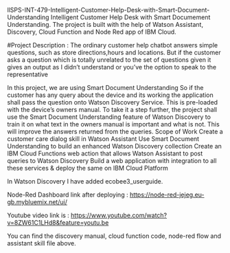 llSPS-INT-479-Intelligent-Customer-Help-Desk-with-Smart-Document-Understanding
Intelligent Customer Help Desk with Smart Documement Understanding. The project is built with the help of Watson Assistant, Discovery, Cloud Function and Node Red app of IBM Cloud.

#Project Description : The ordinary customer help chatbot answers simple questions, such as store directions,hours and locations. But if the customer asks a question which is totally unrelated to the set of questions given it gives an output as I didn’t understand or you’ve the option to speak to the representative

In this project, we are using Smart Document Understanding So if the customer has any query about the device and its working the application shall pass the question onto Watson Discovery Service. This is pre-loaded with the device’s owners manual. To take it a step further, the project shall use the Smart Document Understanding feature of Watson Discovery to train it on what text in the owners manual is important and what is not. This will improve the answers returned from the queries. Scope of Work Create a customer care dialog skill in Watson Assistant Use Smart Document Understanding to build an enhanced Watson Discovery collection Create an IBM Cloud Functions web action that allows Watson Assistant to post queries to Watson Discovery Build a web application with integration to all these services & deploy the same on IBM Cloud Platform

In Watson Discovery I have added ecobee3_userguide.

Node-Red Dashboard link after deploying : https://node-red-jejeg.eu-gb.mybluemix.net/ui/


Youtube video link is : https://www.youtube.com/watch?v=8ZW61C1LHd8&feature=youtu.be

You can find the discovery manual, cloud function code, node-red flow and assistant skill file above.
